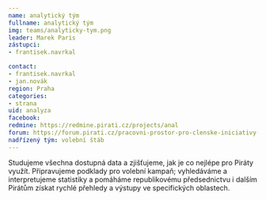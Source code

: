 ```yaml
---
name: analytický tým
fullname: analytický tým
img: teams/analyticky-tym.png
leader: Marek Paris
zástupci:
- frantisek.navrkal

contact:
- frantisek.navrkal
- jan.novák
region: Praha
categories:
- strana
uid: analyza
facebook:
redmine: https://redmine.pirati.cz/projects/anal
forum: https://forum.pirati.cz/pracovni-prostor-pro-clenske-iniciativy-f632/analyticko-informacni-tym-t34652-70.html
nadřízený tým: volební štáb
---
```


Studujeme všechna dostupná data a zjišťujeme, jak je co nejlépe pro Piráty využít. Připravujeme podklady pro volební kampaň; vyhledáváme a interpretujeme statistiky a pomáháme republikovému předsednictvu i dalším Pirátům získat rychlé přehledy a výstupy ve specifických oblastech.
